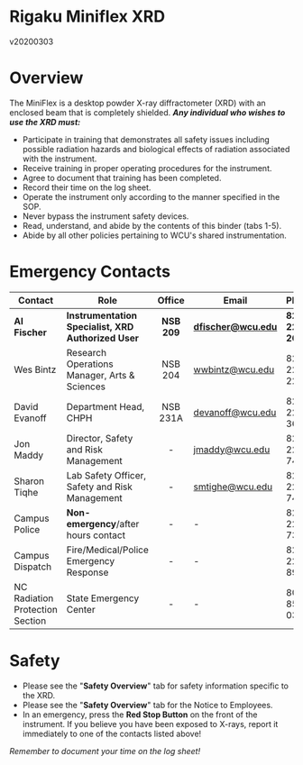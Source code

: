 Rigaku Miniflex XRD
============================

v20200303

# Overview

The MiniFlex is a desktop powder X-ray diffractometer (XRD) with an enclosed beam that is completely shielded.  ***Any individual who wishes to use the XRD must:***

- Participate in training that demonstrates all safety issues including possible radiation hazards and biological effects of radiation associated with the instrument.
- Receive training in proper operating procedures for the instrument.
- Agree to document that training has been completed.
- Record their time on the log sheet.
- Operate the instrument only according to the manner specified in the SOP.
- Never bypass the instrument safety devices.
- Read, understand, and abide by the contents of this binder (tabs 1-5).
- Abide by all other policies pertaining to WCU's shared instrumentation.

# Emergency Contacts

| Contact                         | Role                                                |   Office    | Email                | Phone            |
| ------------------------------- | --------------------------------------------------- |:-----------:| -------------------- | ---------------- |
| **Al Fischer**                  | **Instrumentation Specialist, XRD Authorized User** | **NSB 209** | **dfischer@wcu.edu** | **828-227-2695** |
| Wes Bintz                       | Research Operations Manager, Arts & Sciences        |   NSB 204   | wwbintz@wcu.edu      | 828-227-2270     |
| David Evanoff                   | Department Head, CHPH                               |  NSB 231A   | devanoff@wcu.edu     | 828-227-3667     |
| Jon Maddy                       | Director, Safety and Risk Management                |      -      | jmaddy@wcu.edu       | 828-227-7442     |
| Sharon Tiqhe                    | Lab Safety Officer, Safety and Risk Management      |      -      | smtighe@wcu.edu      | 828-227-7443     |
| Campus Police                   | **Non-emergency**/after hours contact               |      -      | -                    | 828-227-730      |
| Campus Dispatch                 | Fire/Medical/Police Emergency Response              |      -      | -                    | 828-227-8911     |
| NC Radiation Protection Section | State Emergency Center                              |      -      | -                    | 800-858-0368     |

# Safety

- Please see the "**Safety Overview**" tab for safety information specific to the XRD.
- Please see the "**Safety Overview**" tab for the Notice to Employees.
- In an emergency, press the **Red Stop Button** on the front of the instrument.  If you believe you have been exposed to X-rays, report it immediately to one of the contacts listed above!

*Remember to document your time on the log sheet!*
